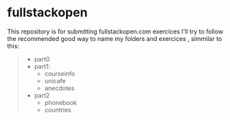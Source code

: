 
# fullstackopen
This repository is for submitting fullstackopen.com exercices
I'll try to follow the recommended good way to name my folders and exercices , simmilar to this:
> * part0
> * part1:
>   - courseinfo
>   - unicafe
>   -  anecdotes
> * part2
>   -  phonebook
>   -  countries
